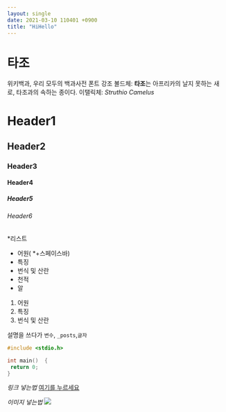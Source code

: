 ```yaml
---
layout: single
date: 2021-03-10 110401 +0900
title: "HiHello"
---
```

# 타조
위키백과, 우리 모두의 백과사전
폰트 강조
볼드체: **타조**는 아프리카의 날지 못하는 새로, 타조과의 속하는 종이다.
이탤릭체: *Struthio Camelus*

# Header1
## Header2
### Header3
#### Header4
##### Header5
###### Header6

*리스트
* 어원( *+스페이스바)
* 특징
* 번식 및 산란
* 천적
* 알

1. 어원
2. 특징
3. 번식 및 산란

설명을 쓰다가 `변수`, `_posts`,`글자`

```c
#include <stdio.h>

int main()  {
 return 0;
}
``` 

*링크 넣는법*
[여기를 누르세요](링크주소)

*이미지 넣는법*
![](이미지주소복사)
